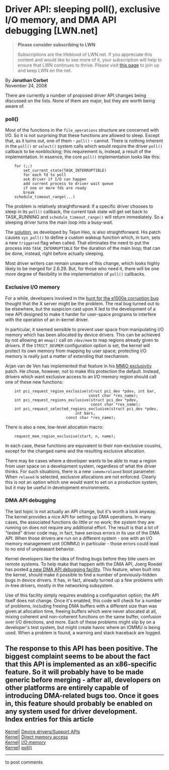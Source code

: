 # Driver API: sleeping poll(), exclusive I/O memory, and DMA API debugging [LWN.net]

> **Please consider subscribing to LWN**
> 
> Subscriptions are the lifeblood of LWN.net. If you appreciate this content and would like to see more of it, your subscription will help to ensure that LWN continues to thrive. Please visit [this page](/Promo/nst-nag1/subscribe) to join up and keep LWN on the net. 

By **Jonathan Corbet**  
November 24, 2008 

There are currently a number of proposed driver API changes being discussed on the lists. None of them are major, but they are worth being aware of. 

### poll()

Most of the functions in the `file_operations` structure are concerned with I/O. So it is not surprising that these functions are allowed to sleep. Except that, as it turns out, one of them - `poll()` \- cannot. There is nothing inherent in the `poll()` or `select()` system calls which would require the driver `poll()` callback to be nonblocking; this requirement is, instead, a result of the implementation. In essence, the core `poll()` implementation looks like this: 
    
    
        for (;;)
            set_current_state(TASK_INTERRUPTIBLE)
        	for each fd to poll
    	    ask driver if I/O can happen
    	    add current process to driver wait queue
            if one or more fds are ready
    	    break
     	schedule_timeout_range(...)
    

The problem is relatively straightforward: if a specific driver chooses to sleep in its `poll()` callback, the current task state will get set back to TASK_RUNNING and `schedule_timeout_range()` will return immediately. So a sleeping driver turns the main loop into a busy-wait. 

The [solution](http://lwn.net/Articles/308243/), as developed by Tejun Heo, is also straightforward. His patch causes `sys_poll()` to define a custom wakeup function which, in turn, sets a new `triggered` flag when called. That eliminates the need to put the process into `TASK_INTERRUPTIBLE` for the duration of the main loop; that can be done, instead, right before actually sleeping. 

Most driver writers can remain unaware of this change, which looks highly likely to be merged for 2.6.29. But, for those who need it, there will be one more degree of flexibility in the implementation of `poll()` callbacks. 

### Exclusive I/O memory

For a while, developers involved in the [hunt for the e1000e corruption bug](http://lwn.net/Articles/304105/) thought that the X server might be the problem. The real bug turned out to be elsewhere, but the suspicion cast upon X led to the development of a new API designed to make it harder for user-space programs to interfere with the operation of an in-kernel driver. 

In particular, it seemed sensible to prevent user space from manipulating I/O memory which has been allocated by device drivers. This can be achieved by not allowing an `mmap()` call on `/dev/mem` to map regions already given to drivers. If the `STRICT_DEVMEM` configuration option is set, the kernel will protect its own memory from mapping by user space; protecting I/O memory is really just a matter of extending that mechanism. 

Arjan van de Ven has implemented that feature in his [MMIO exclusivity](http://lwn.net/Articles/308348/) patch. He chose, however, not to make this protection the default. Instead, drivers which want exclusive access to an I/O memory region should call one of these new functions: 
    
    
        int pci_request_region_exclusive(struct pci_dev *pdev, int bar, 
                                         const char *res_name);
        int pci_request_regions_exclusive(struct pci_dev *pdev, 
                                          const char *res_name);
        int pci_request_selected_regions_exclusive(struct pci_dev *pdev,
    				               int bars, 
    					       const char *res_name);
    

There is also a new, low-level allocation macro: 
    
    
        request_mem_region_exclusive(start, n, name);
    

In each case, these functions are equivalent to their non-exclusive cousins, except for the changed name and the resulting exclusive allocation. 

There may be cases where a developer wants to be able to map a region from user space on a development system, regardless of what the driver thinks. For such situations, there is a new `iomem=relaxed` boot parameter. When `relaxed` is selected, exclusive allocations are not enforced. Clearly this is not an option which one would want to set on a production system, but it may be useful in development environments. 

### DMA API debugging

The last topic is not actually an API change, but it's worth a look anyway. The kernel provides a nice API for setting up DMA operations. In many cases, the associated functions do little or no work; the system they are running on does not require any additional effort. The result is that a lot of "tested" driver code may, in fact, have serious errors in its use of the DMA API. When those drivers are run on a different system - one with an I/O memory management unit (IOMMU) in particular - those errors could lead to no end of unpleasant behavior. 

Kernel developers like the idea of finding bugs before they bite users on remote systems. To help make that happen with the DMA API, Joerg Roedel has posted [a new DMA API debugging facility](http://lwn.net/Articles/308237/). This feature, when built into the kernel, should make it possible to find a number of previously-hidden bugs in device drivers. It has, in fact, already turned up a few problems with in-tree drivers, mostly in the networking subsystem. 

Use of this facility simply requires enabling a configuration option; the API itself does not change. Once it's enabled, this code will check for a number of problems, including freeing DMA buffers with a different size than was given at allocation time, freeing buffers which were never allocated at all, mixing coherent and non-coherent functions on the same buffer, confusion over I/O directions, and more. Each of these problems might slip by on a developer's test system, but might create havoc where an IOMMU is being used. When a problem is found, a warning and stack traceback are logged. 

The response to this API has been positive. The biggest complaint seems to be about the fact that this API is implemented as an x86-specific feature. So it will probably have to be made generic before merging - after all, developers on other platforms are entirely capable of introducing DMA-related bugs too. Once it goes in, this feature should probably be enabled on any system used for driver development.  
Index entries for this article  
---  
[Kernel](/Kernel/Index)| [Device drivers/Support APIs](/Kernel/Index#Device_drivers-Support_APIs)  
[Kernel](/Kernel/Index)| [Direct memory access](/Kernel/Index#Direct_memory_access)  
[Kernel](/Kernel/Index)| [I/O memory](/Kernel/Index#IO_memory)  
[Kernel](/Kernel/Index)| [poll()](/Kernel/Index#poll)  
  


* * *

to post comments 
